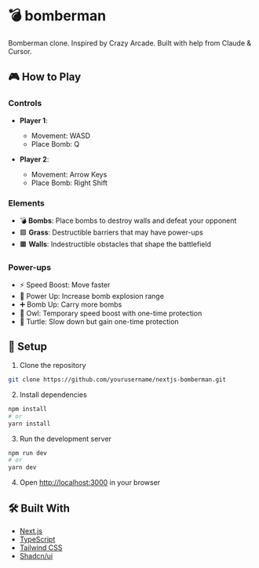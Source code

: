 # 💣 bomberman

Bomberman clone. Inspired by Crazy Arcade. Built with help from Claude & Cursor.

## 🎮 How to Play

### Controls
- **Player 1**: 
  - Movement: WASD
  - Place Bomb: Q

- **Player 2**: 
  - Movement: Arrow Keys
  - Place Bomb: Right Shift

### Elements
- 💣 **Bombs**: Place bombs to destroy walls and defeat your opponent
- 🟩 **Grass**: Destructible barriers that may have power-ups
- 🟫 **Walls**: Indestructible obstacles that shape the battlefield

### Power-ups
- ⚡️ Speed Boost: Move faster
- 💪 Power Up: Increase bomb explosion range
- ➕ Bomb Up: Carry more bombs
- 🦉 Owl: Temporary speed boost with one-time protection
- 🐢 Turtle: Slow down but gain one-time protection

## 🚀 Setup

1. Clone the repository
```bash
git clone https://github.com/yourusername/nextjs-bomberman.git
```

2. Install dependencies
```bash
npm install
# or
yarn install
```

3. Run the development server
```bash
npm run dev
# or
yarn dev
```

4. Open [http://localhost:3000](http://localhost:3000) in your browser

## 🛠 Built With
- [Next.js](https://nextjs.org/)
- [TypeScript](https://www.typescriptlang.org/)
- [Tailwind CSS](https://tailwindcss.com/)
- [Shadcn/ui](https://ui.shadcn.com/)

